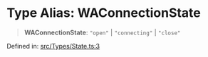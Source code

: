 # Type Alias: WAConnectionState

> **WAConnectionState**: `"open"` \| `"connecting"` \| `"close"`

Defined in: [src/Types/State.ts:3](https://github.com/Fokusdotid/Baileys/blob/4aa08196a497251af5be42856601e02d8a85cce8/src/Types/State.ts#L3)
